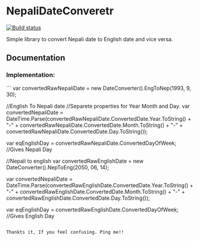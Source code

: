 # NepaliDateConveretr
[![Build status](https://ci.appveyor.com/api/projects/status/kbv0joilpw5pjxhf?svg=true)](https://ci.appveyor.com/project/Codehut/nepalidateconveretr)


Simple library to convert Nepali date to English date and vice versa.

<h2>Documentation</h2>

<h3>Implementation:</h3>
```
var convertedRawNepaliDate = new DateConverter().EngToNep(1993, 9, 30);

//English To Nepali date
//Separete properties for Year Month and Day.
var convertedNepaliDate = DateTime.Parse(convertedRawNepaliDate.ConvertedDate.Year.ToString() + "-" + convertedRawNepaliDate.ConvertedDate.Month.ToString() + "-" + convertedRawNepaliDate.ConvertedDate.Day.ToString());

var eqEnglishDay = convertedRawNepaliDate.ConvertedDayOfWeek; //Gives Nepali Day

//Nepali to english
var convertedRawEnglishDate = new DateConverter().NepToEng(2050, 06, 14);

var convertedNepaliDate = DateTime.Parse(convertedRawEnglishDate.ConvertedDate.Year.ToString() + "-" + convertedRawEnglishDate.ConvertedDate.Month.ToString() + "-" + convertedRawEnglishDate.ConvertedDate.Day.ToString());

var eqEnglishDay = convertedRawEnglishDate.ConvertedDayOfWeek; //Gives English Day

```

Thankts it, If you feel confusing. Ping me!!
